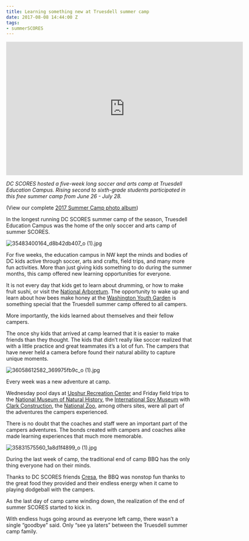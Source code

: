 ```yaml
---
title: Learning something new at Truesdell summer camp
date: 2017-08-08 14:44:00 Z
tags:
- summerSCORES
---
```


<iframe width="640" height="360" src="https://www.youtube.com/embed/7IyGsKQ3AGU" frameborder="0" allowfullscreen></iframe>

*DC SCORES hosted a five-week long soccer and arts camp at Truesdell Education Campus. Rising second to sixth-grade students participated in this free summer camp from June 26 - July 28.*

\(View our complete [2017 Summer Camp photo album](https://www.flickr.com/photos/dcscorespictures/albums/72157685518837876))

In the longest running DC SCORES summer camp of the season, Truesdell Education Campus was the home of the only soccer and arts camp of summer SCORES.

![35483400164_d8b42db407_o (1).jpg](/uploads/35483400164_d8b42db407_o%20(1).jpg)

For five weeks, the education campus in NW kept the minds and bodies of DC kids active through soccer, arts and crafts, field trips, and many more fun activities. More than just giving kids something to do during the summer months, this camp offered new learning opportunities for everyone.

It is not every day that kids get to learn about drumming, or how to make fruit sushi, or visit the [National Arboretum](http://www.usna.usda.gov/). The opportunity to wake up and learn about how bees make honey at the [Washington Youth Garden](http://www.washingtonyouthgarden.org/) is something special that the Truesdell summer camp offered to all campers.

More importantly, the kids learned about themselves and their fellow campers.

The once shy kids that arrived at camp learned that it is easier to make friends than they thought. The kids that didn’t really like soccer realized that with a little practice and great teammates it’s a lot of fun. The campers that have never held a camera before found their natural ability to capture unique moments.

![36058612582_369975fb9c_o (1).jpg](/uploads/36058612582_369975fb9c_o%20(1).jpg)

Every week was a new adventure at camp.

Wednesday pool days at [Upshur Recreation Center](https://dpr.dc.gov/page/upshur-recreation-center) and Friday field trips to the [National Museum of Natural History](https://www.si.edu/museums/natural-history-museum), the [International Spy Museum](https://www.spymuseum.org/) with [Clark Construction](https://www.clarkconstruction.com/locations/bethesda), the [National Zoo](https://nationalzoo.si.edu/), among others sites, were all part of the adventures the campers experienced.

There is no doubt that the coaches and staff were an important part of the campers adventures. The bonds created with campers and coaches alike made learning experiences that much more memorable.

![35831575560_1a8d1f4899_o (1).jpg](/uploads/35831575560_1a8d1f4899_o%20(1).jpg)

During the last week of camp, the traditional end of camp BBQ has the only thing everyone had on their minds.

Thanks to DC SCORES friends [Cresa](https://www.cresa.com/washingtondc), the BBQ was nonstop fun thanks to the great food they provided and their endless energy when it came to playing dodgeball with the campers.

As the last day of camp came winding down, the realization of the end of summer SCORES started to kick in.

With endless hugs going around as everyone left camp, there wasn’t a single “goodbye” said. Only “see ya laters” between the Truesdell summer camp family.